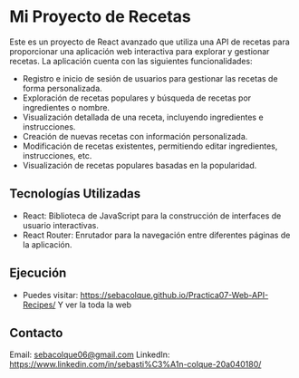 # Mi Proyecto de Recetas

Este es un proyecto de React avanzado que utiliza una API de recetas para proporcionar una aplicación web interactiva 
para explorar y gestionar recetas. La aplicación cuenta con las siguientes funcionalidades:

- Registro e inicio de sesión de usuarios para gestionar las recetas de forma personalizada.
- Exploración de recetas populares y búsqueda de recetas por ingredientes o nombre.
- Visualización detallada de una receta, incluyendo ingredientes e instrucciones.
- Creación de nuevas recetas con información personalizada.
- Modificación de recetas existentes, permitiendo editar ingredientes, instrucciones, etc.
- Visualización de recetas populares basadas en la popularidad.

## Tecnologías Utilizadas

- React: Biblioteca de JavaScript para la construcción de interfaces de usuario interactivas.
- React Router: Enrutador para la navegación entre diferentes páginas de la aplicación.

## Ejecución

- Puedes visitar: https://sebacolque.github.io/Practica07-Web-API-Recipes/
  Y ver la toda la web

## Contacto
Email: sebacolque06@gmail.com
LinkedIn: https://www.linkedin.com/in/sebasti%C3%A1n-colque-20a040180/
